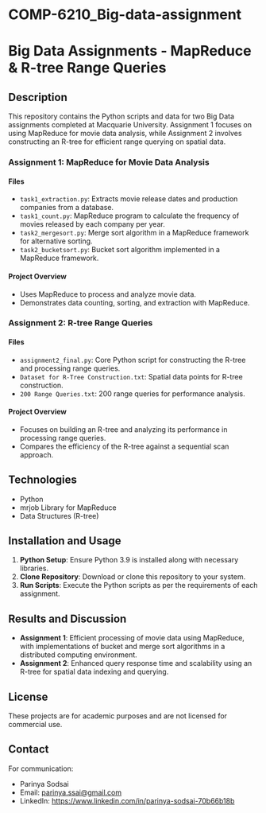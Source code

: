 # COMP-6210_Big-data-assignment
# Big Data Assignments - MapReduce & R-tree Range Queries

## Description
This repository contains the Python scripts and data for two Big Data assignments completed at Macquarie University. Assignment 1 focuses on using MapReduce for movie data analysis, while Assignment 2 involves constructing an R-tree for efficient range querying on spatial data.

### Assignment 1: MapReduce for Movie Data Analysis
#### Files
- `task1_extraction.py`: Extracts movie release dates and production companies from a database.
- `task1_count.py`: MapReduce program to calculate the frequency of movies released by each company per year.
- `task2_mergesort.py`: Merge sort algorithm in a MapReduce framework for alternative sorting.
- `task2_bucketsort.py`: Bucket sort algorithm implemented in a MapReduce framework.


#### Project Overview
- Uses MapReduce to process and analyze movie data.
- Demonstrates data counting, sorting, and extraction with MapReduce.

### Assignment 2: R-tree Range Queries
#### Files
- `assignment2_final.py`: Core Python script for constructing the R-tree and processing range queries.
- `Dataset for R-Tree Construction.txt`: Spatial data points for R-tree construction.
- `200 Range Queries.txt`: 200 range queries for performance analysis.

#### Project Overview
- Focuses on building an R-tree and analyzing its performance in processing range queries.
- Compares the efficiency of the R-tree against a sequential scan approach.

## Technologies
- Python
- mrjob Library for MapReduce
- Data Structures (R-tree)

## Installation and Usage
1. **Python Setup**: Ensure Python 3.9 is installed along with necessary libraries.
2. **Clone Repository**: Download or clone this repository to your system.
3. **Run Scripts**: Execute the Python scripts as per the requirements of each assignment.

## Results and Discussion
- **Assignment 1**: Efficient processing of movie data using MapReduce, with implementations of bucket and merge sort algorithms in a distributed computing environment.
- **Assignment 2**: Enhanced query response time and scalability using an R-tree for spatial data indexing and querying.

## License
These projects are for academic purposes and are not licensed for commercial use.

## Contact
For communication:
- Parinya Sodsai
- Email: parinya.ssai@gmail.com
- LinkedIn: https://www.linkedin.com/in/parinya-sodsai-70b66b18b
